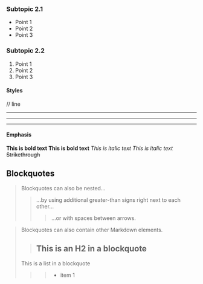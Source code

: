 ### Subtopic 2.1  

- Point 1
- Point 2
- Point 3

### Subtopic 2.2

1. Point 1
2. Point 2
3. Point 3

#### Styles

// line
___

---

***

#### Emphasis

**This is bold text**
__This is bold text__
*This is italic text*
_This is italic text_
~~Strikethrough~~


## Blockquotes


> Blockquotes can also be nested...
>> ...by using additional greater-than signs right next to each other...
> > > ...or with spaces between arrows.
> > >
>> 
> 

>Blockquotes can also contain other Markdown elements.
>> ## This is an H2 in a blockquote
> This is a list in a blockquote
>>> * item 1